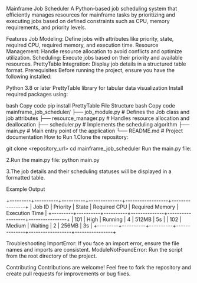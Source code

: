 Mainframe Job Scheduler
A Python-based job scheduling system that efficiently manages resources for mainframe tasks by prioritizing and executing jobs based on defined constraints such as CPU, memory requirements, and priority levels.

Features
Job Modeling: Define jobs with attributes like priority, state, required CPU, required memory, and execution time.
Resource Management: Handle resource allocation to avoid conflicts and optimize utilization.
Scheduling: Execute jobs based on their priority and available resources.
PrettyTable Integration: Display job details in a structured table format.
Prerequisites
Before running the project, ensure you have the following installed:

Python 3.8 or later
PrettyTable library for tabular data visualization
Install required packages using:

bash
Copy code
pip install PrettyTable
File Structure
bash
Copy code
mainframe_job_scheduler/
├── job_module.py          # Defines the Job class and job attributes
├── resource_manager.py    # Handles resource allocation and deallocation
├── scheduler.py           # Implements the scheduling algorithm
├── main.py                # Main entry point of the application
└── README.md              # Project documentation
How to Run
1.Clone the repository:

git clone <repository_url>
cd mainframe_job_scheduler
Run the main.py file:

2.Run the main.py file:
python main.py

3.The job details and their scheduling statuses will be displayed in a formatted table.

Example Output

+---------+----------+----------+--------------+------------------+----------------+
| Job ID  | Priority |  State   | Required CPU | Required Memory  | Execution Time |
+---------+----------+----------+--------------+------------------+----------------+
|   101   |   High   | Running  |      4       |       512MB      |       5s       |
|   102   |  Medium  | Waiting  |      2       |       256MB      |       3s       |
+---------+----------+----------+--------------+------------------+----------------+

Troubleshooting
ImportError: If you face an import error, ensure the file names and imports are consistent.
ModuleNotFoundError: Run the script from the root directory of the project.

Contributing
Contributions are welcome! Feel free to fork the repository and create pull requests for improvements or bug fixes.
